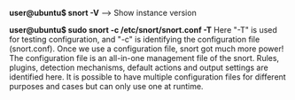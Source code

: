 **user@ubuntu$ snort -V**  --> Show instance version

**user@ubuntu$ sudo snort -c /etc/snort/snort.conf -T** 
    Here "-T" is used for testing configuration, and "-c" is identifying the             configuration file (snort.conf). Once we use a configuration file, snort got         much more power! The configuration file is an all-in-one management file of the      snort. Rules, plugins, detection mechanisms, default actions and output settings     are identified here. It is possible to have multiple configuration files for         different purposes and cases but can only use one at runtime.
   
    
